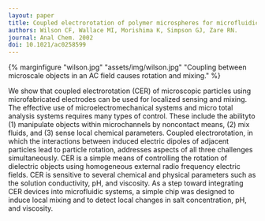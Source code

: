 ```yaml
---
layout: paper
title: Coupled electrorotation of polymer microspheres for microfluidic sensing and mixing.
authors: Wilson CF, Wallace MI, Morishima K, Simpson GJ, Zare RN.
journal: Anal Chem. 2002
doi: 10.1021/ac0258599
---
```

{% marginfigure "wilson.jpg" "assets/img/wilson.jpg" "Coupling between microscale objects in an AC field causes rotation and mixing." %}

We show that coupled electrorotation (CER) of microscopic particles using microfabricated electrodes can be used for localized sensing and mixing. The effective use of microelectromechanical systems and micro total analysis systems requires many types of control. These include the abilityto (1) manipulate objects within microchannels by noncontact means, (2) mix fluids, and (3) sense local chemical parameters. Coupled electrorotation, in which the interactions between induced electric dipoles of adjacent particles lead to particle rotation, addresses aspects of all three challenges simultaneously. CER is a simple means of controlling the rotation of dielectric objects using homogeneous external radio frequency electric fields. CER is sensitive to several chemical and physical parameters such as the solution conductivity, pH, and viscosity. As a step toward integrating CER devices into microfluidic systems, a simple chip was designed to induce local mixing and to detect local changes in salt concentration, pH, and viscosity.
